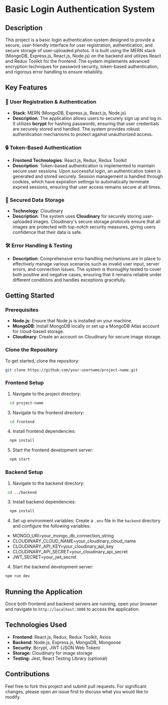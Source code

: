 # Basic Login Authentication System

## Description
This project is a basic login authentication system designed to provide a secure, user-friendly interface for user registration, authentication, and secure storage of user-uploaded photos. It is built using the MERN stack (MongoDB, Express.js, React.js, Node.js) on the backend and utilizes React and Redux Toolkit for the frontend. The system implements advanced encryption techniques for password security, token-based authentication, and rigorous error handling to ensure reliability.

## Key Features

### 🔑 User Registration & Authentication
- **Stack**: MERN (MongoDB, Express.js, React.js, Node.js)
- **Description**: The application allows users to securely sign up and log in. It utilizes **bcrypt** for hashing passwords, ensuring that user credentials are securely stored and handled. The system provides robust authentication mechanisms to protect against unauthorized access.

### 🔒 Token-Based Authentication
- **Frontend Technologies**: React.js, Redux, Redux Toolkit
- **Description**: Token-based authentication is implemented to maintain secure user sessions. Upon successful login, an authentication token is generated and stored securely. Session management is handled through cookies, which have expiration settings to automatically terminate expired sessions, ensuring that user access remains secure at all times.

### 🔐 Secured Data Storage
- **Technology**: Cloudinary
- **Description**: The system uses **Cloudinary** for securely storing user-uploaded images. Cloudinary's secure storage protocols ensure that all images are protected with top-notch security measures, giving users confidence that their data is safe.

### 🛠️ Error Handling & Testing
- **Description**: Comprehensive error handling mechanisms are in place to effectively manage various scenarios such as invalid user input, server errors, and connection issues. The system is thoroughly tested to cover both positive and negative cases, ensuring that it remains reliable under different conditions and handles exceptions gracefully.

## Getting Started

### Prerequisites
- **Node.js**: Ensure that Node.js is installed on your machine.
- **MongoDB**: Install MongoDB locally or set up a MongoDB Atlas account for cloud-based storage.
- **Cloudinary**: Create an account on Cloudinary for secure image storage.

### Clone the Repository
To get started, clone the repository:

```bash
git clone https://github.com/your-username/project-name.git
```

### Frontend Setup
1. Navigate to the project directory:
```bash 
  cd project-name
```
3. Navigate to the frontend directory:
```bash 
  cd frontend
```
4. Install frontend dependencies:
```bash 
  npm install
```
5. Start the frontend development server:
```bash 
  npm start
```

### Backend Setup
1. Navigate to the backend directory:
 ```bash 
  cd ../backend
 ```
3. Install backend dependencies:
```bash 
  npm install
```
4. Set up environment variables:
  Create a `.env` file in the `backend` directory and configure the following variables:

  - MONGO_URI=your_mongo_db_connection_string
  - CLOUDINARY_CLOUD_NAME=your_cloudinary_cloud_name
  - CLOUDINARY_API_KEY=your_cloudinary_api_key
  - CLOUDINARY_API_SECRET=your_cloudinary_api_secret
  - JWT_SECRET=your_jwt_secret

4. Start the backend development server:
  ```bash 
  npm run dev
  ```

## Running the Application
Once both frontend and backend servers are running, open your browser and navigate to `http://localhost:3000` to access the application.


## Technologies Used
- **Frontend**: React.js, Redux, Redux Toolkit, Axios
- **Backend**: Node.js, Express.js, MongoDB, Mongoose
- **Security**: Bcrypt, JWT (JSON Web Token)
- **Storage**: Cloudinary for image storage
- **Testing**: Jest, React Testing Library (optional)

## Contributions
Feel free to fork this project and submit pull requests. For significant changes, please open an issue first to discuss what you would like to modify.
